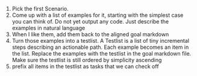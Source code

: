 1. Pick the first Scenario.
1. Come up with a list of examples for it, starting with the simplest case you can think of. Do not yet output any code. Just describe the examples in natural language
1. When I like them, add them back to the aligned goal markdown
1. Turn those examples into a testlist. A Testlist is a list of tiny incremental steps describing an actionable path. Each example becomes an item in the list. Replace the examples with the testlist in the goal markdown file. Make sure the testlist is still ordered by simplicity ascending
1. prefix all items in the testlist as tasks that we can check off